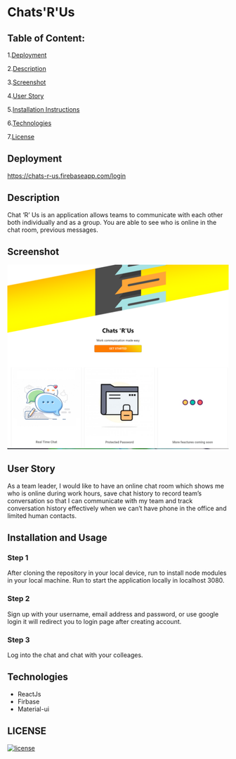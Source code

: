 # Chats'R'Us 

## Table of Content:
1.[Deployment](#Deployment)

2.[Description](#Description)

3.[Screenshot](#Screenshot)

4.[User Story](#User-Story)

5.[Installation Instructions](#Installation-and-Usage)

6.[Technologies](#Technologies)

7.[License](#License)


## Deployment
https://chats-r-us.firebaseapp.com/login

## Description
Chat ‘R’ Us is an application allows teams to communicate with each other both individually and as a group. You are able to see who is online in the chat room, previous messages. 

## Screenshot
![screenshot](/public/images/app-image.png)

## User Story
As a team leader,  I would like to have an online chat room which shows me who is online during work hours, save chat history to record team’s conversation so that I can communicate with my team and track conversation history effectively when we can’t have phone in the office and limited human contacts. 

## Installation and Usage
### Step 1
After cloning the repository in your local device, run <npm install> to install node modules in your local machine. Run <npm start> to start the application locally in localhost 3080.

### Step 2
Sign up with your username, email address and password, or use google login it will redirect you to login page after creating account.

### Step 3
Log into the chat and chat with your colleages.

## Technologies 
* ReactJs
* Firbase
* Material-ui
 
## LICENSE
[![license](https://img.shields.io/github/license/DAVFoundation/captain-n3m0.svg?style=flat-square)](https://github.com/DAVFoundation/captain-n3m0/blob/master/LICENSE)

